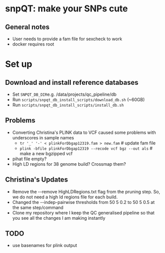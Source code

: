 # snpQT: make your SNPs cute 

## General notes

* User needs to provide a fam file for sexcheck to work  
* docker requires root

# Set up 

## Download and install reference databases 

* Set `SNPQT_DB_DIR`e.g. /data/projects/qc_pipeline/db
* Run `scripts/snpqt_db_install_scripts/download_db.sh` (~60GB)
* Run `scripts/snpqt_db_install_scripts/install_db.sh`

## Problems 

* Converting Christina's PLINK data to VCF caused some problems with underscores in sample names
  * `tr '_' '-' < plinkForDbgap12319.fam > new.fam` # update fam file
  *  `plink -bfile plinkForDbgap12319 --recode vcf bgz --out als` # make a new bgzipped vcf
* pihat file empty? 
* High LD regions for 38 genome build? Crossmap them? 

## Christina's Updates 
* Remove the --remove HighLDRegions.txt flag from the pruning step. So, we do not need a high ld regions file for each build. 
* Changed the --indep-pairwise thresholds from 50 5 0.2 to 50 5 0.5 at the same step/command
* Clone my repository where I keep the QC generalised pipeline so that you see all the changes I am making instantly



## TODO

* use basenames for plink output 
